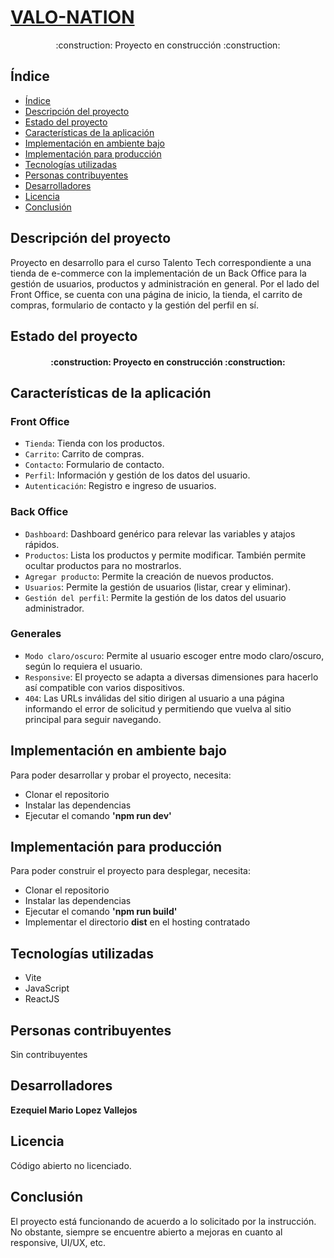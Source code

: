 # [VALO-NATION](https://gentle-bunny-9e0466.netlify.app/)

<p align="center">:construction: Proyecto en construcción :construction:</p>

## Índice

* [Índice](#índice)
* [Descripción del proyecto](#descripción-del-proyecto)
* [Estado del proyecto](#estado-del-proyecto)
* [Características de la aplicación](#características-de-la-aplicación)
* [Implementación en ambiente bajo](#implementación-en-ambiente-bajo)
* [Implementación para producción](#implementación-para-producción)
* [Tecnologías utilizadas](#tecnologías-utilizadas)
* [Personas contribuyentes](#personas-contribuyentes)
* [Desarrolladores](#desarrolladores)
* [Licencia](#licencia)
* [Conclusión](#conclusión)

## Descripción del proyecto

Proyecto en desarrollo para el curso Talento Tech correspondiente a una tienda de e-commerce con 
la implementación de un Back Office para la gestión de usuarios, productos y administración en general. Por el lado del Front Office, se cuenta con una página de inicio, la tienda, el carrito de compras, formulario de contacto y la gestión del perfil en sí.

## Estado del proyecto

<h4 align="center">:construction: Proyecto en construcción :construction:</h4>

## Características de la aplicación

### Front Office

- `Tienda`: Tienda con los productos.
- `Carrito`: Carrito de compras.
- `Contacto`: Formulario de contacto.
- `Perfil`: Información y gestión de los datos del usuario.
- `Autenticación`: Registro e ingreso de usuarios.

### Back Office

- `Dashboard`: Dashboard genérico para relevar las variables y atajos rápidos.
- `Productos`: Lista los productos y permite modificar. También permite ocultar productos para no mostrarlos.
- `Agregar producto`: Permite la creación de nuevos productos.
- `Usuarios`: Permite la gestión de usuarios (listar, crear y eliminar).
- `Gestión del perfil`: Permite la gestión de los datos del usuario administrador.

### Generales
- `Modo claro/oscuro`: Permite al usuario escoger entre modo claro/oscuro, según lo requiera el usuario.
- `Responsive`: El proyecto se adapta a diversas dimensiones para hacerlo así compatible con varios dispositivos.
- `404`: Las URLs inválidas del sitio dirigen al usuario a una página informando el error de solicitud y permitiendo que vuelva al sitio principal para seguir navegando.

## Implementación en ambiente bajo

Para poder desarrollar y probar el proyecto, necesita:
- Clonar el repositorio 
- Instalar las dependencias
- Ejecutar el comando **'npm run dev'**

## Implementación para producción

Para poder construir el proyecto para desplegar, necesita:
- Clonar el repositorio 
- Instalar las dependencias
- Ejecutar el comando **'npm run build'**
- Implementar el directorio **dist** en el hosting contratado

## Tecnologías utilizadas

- Vite
- JavaScript
- ReactJS

## Personas contribuyentes

Sin contribuyentes

## Desarrolladores

**Ezequiel Mario Lopez Vallejos**

## Licencia

Código abierto no licenciado.

## Conclusión

El proyecto está funcionando de acuerdo a lo solicitado por la instrucción. No obstante, siempre se encuentre abierto a mejoras en cuanto al responsive, UI/UX, etc.